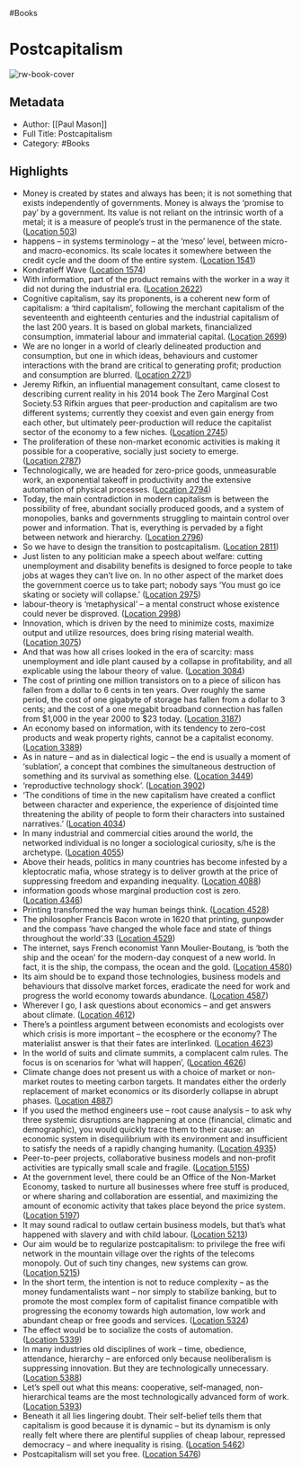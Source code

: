 #Books 


# Postcapitalism
![rw-book-cover](https://images-na.ssl-images-amazon.com/images/I/61Gd1NvkmlL._SL200_.jpg)

## Metadata
- Author: [[Paul Mason]]
- Full Title: Postcapitalism
- Category: #Books

## Highlights
- Money is created by states and always has been; it is not something that exists independently of governments. Money is always the ‘promise to pay’ by a government. Its value is not reliant on the intrinsic worth of a metal; it is a measure of people’s trust in the permanence of the state. ([Location 503](https://readwise.io/to_kindle?action=open&asin=B011I42XQ0&location=503))
- happens – in systems terminology – at the ‘meso’ level, between micro- and macro-economics. Its scale locates it somewhere between the credit cycle and the doom of the entire system. ([Location 1541](https://readwise.io/to_kindle?action=open&asin=B011I42XQ0&location=1541))
- Kondratieff Wave ([Location 1574](https://readwise.io/to_kindle?action=open&asin=B011I42XQ0&location=1574))
- With information, part of the product remains with the worker in a way it did not during the industrial era. ([Location 2622](https://readwise.io/to_kindle?action=open&asin=B011I42XQ0&location=2622))
- Cognitive capitalism, say its proponents, is a coherent new form of capitalism: a ‘third capitalism’, following the merchant capitalism of the seventeenth and eighteenth centuries and the industrial capitalism of the last 200 years. It is based on global markets, financialized consumption, immaterial labour and immaterial capital. ([Location 2699](https://readwise.io/to_kindle?action=open&asin=B011I42XQ0&location=2699))
- We are no longer in a world of clearly delineated production and consumption, but one in which ideas, behaviours and customer interactions with the brand are critical to generating profit; production and consumption are blurred. ([Location 2721](https://readwise.io/to_kindle?action=open&asin=B011I42XQ0&location=2721))
- Jeremy Rifkin, an influential management consultant, came closest to describing current reality in his 2014 book The Zero Marginal Cost Society.53 Rifkin argues that peer-production and capitalism are two different systems; currently they coexist and even gain energy from each other, but ultimately peer-production will reduce the capitalist sector of the economy to a few niches. ([Location 2745](https://readwise.io/to_kindle?action=open&asin=B011I42XQ0&location=2745))
- The proliferation of these non-market economic activities is making it possible for a cooperative, socially just society to emerge. ([Location 2787](https://readwise.io/to_kindle?action=open&asin=B011I42XQ0&location=2787))
- Technologically, we are headed for zero-price goods, unmeasurable work, an exponential takeoff in productivity and the extensive automation of physical processes. ([Location 2794](https://readwise.io/to_kindle?action=open&asin=B011I42XQ0&location=2794))
- Today, the main contradiction in modern capitalism is between the possibility of free, abundant socially produced goods, and a system of monopolies, banks and governments struggling to maintain control over power and information. That is, everything is pervaded by a fight between network and hierarchy. ([Location 2796](https://readwise.io/to_kindle?action=open&asin=B011I42XQ0&location=2796))
- So we have to design the transition to postcapitalism. ([Location 2811](https://readwise.io/to_kindle?action=open&asin=B011I42XQ0&location=2811))
- Just listen to any politician make a speech about welfare: cutting unemployment and disability benefits is designed to force people to take jobs at wages they can’t live on. In no other aspect of the market does the government coerce us to take part; nobody says ‘You must go ice skating or society will collapse.’ ([Location 2975](https://readwise.io/to_kindle?action=open&asin=B011I42XQ0&location=2975))
- labour-theory is ‘metaphysical’ – a mental construct whose existence could never be disproved. ([Location 2998](https://readwise.io/to_kindle?action=open&asin=B011I42XQ0&location=2998))
- Innovation, which is driven by the need to minimize costs, maximize output and utilize resources, does bring rising material wealth. ([Location 3075](https://readwise.io/to_kindle?action=open&asin=B011I42XQ0&location=3075))
- And that was how all crises looked in the era of scarcity: mass unemployment and idle plant caused by a collapse in profitability, and all explicable using the labour theory of value. ([Location 3084](https://readwise.io/to_kindle?action=open&asin=B011I42XQ0&location=3084))
- The cost of printing one million transistors on to a piece of silicon has fallen from a dollar to 6 cents in ten years. Over roughly the same period, the cost of one gigabyte of storage has fallen from a dollar to 3 cents; and the cost of a one megabit broadband connection has fallen from $1,000 in the year 2000 to $23 today. ([Location 3187](https://readwise.io/to_kindle?action=open&asin=B011I42XQ0&location=3187))
- An economy based on information, with its tendency to zero-cost products and weak property rights, cannot be a capitalist economy. ([Location 3389](https://readwise.io/to_kindle?action=open&asin=B011I42XQ0&location=3389))
- As in nature – and as in dialectical logic – the end is usually a moment of ‘sublation’, a concept that combines the simultaneous destruction of something and its survival as something else. ([Location 3449](https://readwise.io/to_kindle?action=open&asin=B011I42XQ0&location=3449))
- ‘reproductive technology shock’. ([Location 3902](https://readwise.io/to_kindle?action=open&asin=B011I42XQ0&location=3902))
- ‘The conditions of time in the new capitalism have created a conflict between character and experience, the experience of disjointed time threatening the ability of people to form their characters into sustained narratives.’ ([Location 4034](https://readwise.io/to_kindle?action=open&asin=B011I42XQ0&location=4034))
- In many industrial and commercial cities around the world, the networked individual is no longer a sociological curiosity, s/he is the archetype. ([Location 4055](https://readwise.io/to_kindle?action=open&asin=B011I42XQ0&location=4055))
- Above their heads, politics in many countries has become infested by a kleptocratic mafia, whose strategy is to deliver growth at the price of suppressing freedom and expanding inequality. ([Location 4088](https://readwise.io/to_kindle?action=open&asin=B011I42XQ0&location=4088))
- information goods whose marginal production cost is zero. ([Location 4346](https://readwise.io/to_kindle?action=open&asin=B011I42XQ0&location=4346))
- Printing transformed the way human beings think. ([Location 4528](https://readwise.io/to_kindle?action=open&asin=B011I42XQ0&location=4528))
- The philosopher Francis Bacon wrote in 1620 that printing, gunpowder and the compass ‘have changed the whole face and state of things throughout the world’.33 ([Location 4529](https://readwise.io/to_kindle?action=open&asin=B011I42XQ0&location=4529))
- The internet, says French economist Yann Moulier-Boutang, is ‘both the ship and the ocean’ for the modern-day conquest of a new world. In fact, it is the ship, the compass, the ocean and the gold. ([Location 4580](https://readwise.io/to_kindle?action=open&asin=B011I42XQ0&location=4580))
- Its aim should be to expand those technologies, business models and behaviours that dissolve market forces, eradicate the need for work and progress the world economy towards abundance. ([Location 4587](https://readwise.io/to_kindle?action=open&asin=B011I42XQ0&location=4587))
- Wherever I go, I ask questions about economics – and get answers about climate. ([Location 4612](https://readwise.io/to_kindle?action=open&asin=B011I42XQ0&location=4612))
- There’s a pointless argument between economists and ecologists over which crisis is more important – the ecosphere or the economy? The materialist answer is that their fates are interlinked. ([Location 4623](https://readwise.io/to_kindle?action=open&asin=B011I42XQ0&location=4623))
- In the world of suits and climate summits, a complacent calm rules. The focus is on scenarios for ‘what will happen’, ([Location 4626](https://readwise.io/to_kindle?action=open&asin=B011I42XQ0&location=4626))
- Climate change does not present us with a choice of market or non-market routes to meeting carbon targets. It mandates either the orderly replacement of market economics or its disorderly collapse in abrupt phases. ([Location 4887](https://readwise.io/to_kindle?action=open&asin=B011I42XQ0&location=4887))
- If you used the method engineers use – root cause analysis – to ask why three systemic disruptions are happening at once (financial, climatic and demographic), you would quickly trace them to their cause: an economic system in disequilibrium with its environment and insufficient to satisfy the needs of a rapidly changing humanity. ([Location 4935](https://readwise.io/to_kindle?action=open&asin=B011I42XQ0&location=4935))
- Peer-to-peer projects, collaborative business models and non-profit activities are typically small scale and fragile. ([Location 5155](https://readwise.io/to_kindle?action=open&asin=B011I42XQ0&location=5155))
- At the government level, there could be an Office of the Non-Market Economy, tasked to nurture all businesses where free stuff is produced, or where sharing and collaboration are essential, and maximizing the amount of economic activity that takes place beyond the price system. ([Location 5197](https://readwise.io/to_kindle?action=open&asin=B011I42XQ0&location=5197))
- It may sound radical to outlaw certain business models, but that’s what happened with slavery and with child labour. ([Location 5213](https://readwise.io/to_kindle?action=open&asin=B011I42XQ0&location=5213))
- Our aim would be to regularize postcapitalism: to privilege the free wifi network in the mountain village over the rights of the telecoms monopoly. Out of such tiny changes, new systems can grow. ([Location 5215](https://readwise.io/to_kindle?action=open&asin=B011I42XQ0&location=5215))
- In the short term, the intention is not to reduce complexity – as the money fundamentalists want – nor simply to stabilize banking, but to promote the most complex form of capitalist finance compatible with progressing the economy towards high automation, low work and abundant cheap or free goods and services. ([Location 5324](https://readwise.io/to_kindle?action=open&asin=B011I42XQ0&location=5324))
- The effect would be to socialize the costs of automation. ([Location 5339](https://readwise.io/to_kindle?action=open&asin=B011I42XQ0&location=5339))
- In many industries old disciplines of work – time, obedience, attendance, hierarchy – are enforced only because neoliberalism is suppressing innovation. But they are technologically unnecessary. ([Location 5388](https://readwise.io/to_kindle?action=open&asin=B011I42XQ0&location=5388))
- Let’s spell out what this means: cooperative, self-managed, non-hierarchical teams are the most technologically advanced form of work. ([Location 5393](https://readwise.io/to_kindle?action=open&asin=B011I42XQ0&location=5393))
- Beneath it all lies lingering doubt. Their self-belief tells them that capitalism is good because it is dynamic – but its dynamism is only really felt where there are plentiful supplies of cheap labour, repressed democracy – and where inequality is rising. ([Location 5462](https://readwise.io/to_kindle?action=open&asin=B011I42XQ0&location=5462))
- Postcapitalism will set you free. ([Location 5476](https://readwise.io/to_kindle?action=open&asin=B011I42XQ0&location=5476))
